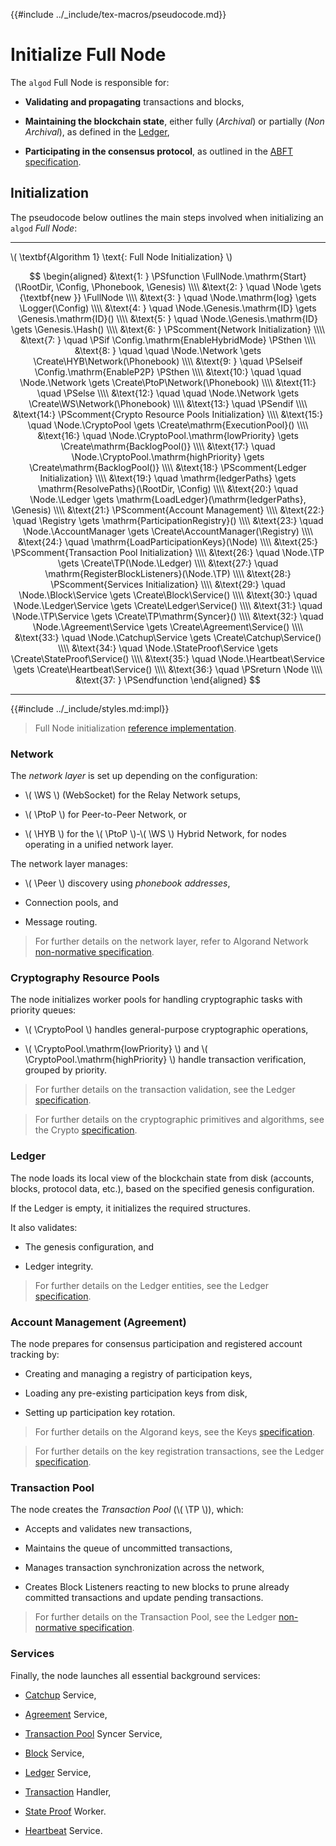 {{#include ../_include/tex-macros/pseudocode.md}}

$$
\newcommand \RootDir {\mathrm{rootDir}}
\newcommand \Config {\mathrm{nodeConfig}}
\newcommand \Phonebook {\mathrm{phonebookAddrs}}
\newcommand \Genesis {\mathrm{genesisBlock}}
\newcommand \Node {\mathrm{node}}
\newcommand \FullNode {\mathrm{FullNode}}
\newcommand \Logger {\mathrm{Logger}}
\newcommand \Hash {\mathrm{Hash}}
\newcommand \Network {\mathrm{Network}}
\newcommand \WS {\mathrm{WS}}
\newcommand \PtoP {\mathrm{P2P}}
\newcommand \HYB {\mathrm{HYB}}
\newcommand \Peer {\mathrm{Peer}}
\newcommand \CryptoPool {\mathrm{CryptoPool}}
\newcommand \Registry {\mathrm{Registry}}
\newcommand \Ledger {\mathrm{Ledger}}
\newcommand \Block {\mathrm{Block}}
\newcommand \Agreement {\mathrm{Agreement}}
\newcommand \AccountManager {\mathrm{AccountManager}}
\newcommand \StateProof {\mathrm{StateProof}}
\newcommand \Heartbeat {\mathrm{Heartbeat}}
\newcommand \TP {\mathrm{TxPool}}
\newcommand \Catchup {\mathrm{Catchup}}
\newcommand \Service {\mathrm{Service}}
\newcommand \Create {\mathrm{Create}}
$$

# Initialize Full Node

The `algod` Full Node is responsible for:

- **Validating and propagating** transactions and blocks,

- **Maintaining the blockchain state**, either fully (_Archival_) or partially (_Non Archival_),
as defined in the [Ledger](../ledger/ledger-overview.md),

- **Participating in the consensus protocol**, as outlined in the [ABFT specification](../abft/abft-overview.md).

## Initialization

The pseudocode below outlines the main steps involved when initializing an `algod`
_Full Node_:

---

\\( \textbf{Algorithm 1} \text{: Full Node Initialization} \\)

$$
\begin{aligned}
&\text{1: } \PSfunction \FullNode.\mathrm{Start}(\RootDir, \Config, \Phonebook, \Genesis) \\\\
&\text{2: } \quad \Node \gets {\textbf{new }} \FullNode \\\\
&\text{3: } \quad \Node.\mathrm{log} \gets \Logger(\Config) \\\\
&\text{4: } \quad \Node.\Genesis.\mathrm{ID} \gets \Genesis.\mathrm{ID}() \\\\
&\text{5: } \quad \Node.\Genesis.\mathrm{ID} \gets \Genesis.\Hash() \\\\
&\text{6: } \PScomment{Network Initialization} \\\\
&\text{7: } \quad \PSif \Config.\mathrm{EnableHybridMode} \PSthen \\\\
&\text{8: } \quad \quad \Node.\Network \gets \Create\HYB\Network(\Phonebook) \\\\
&\text{9: } \quad \PSelseif \Config.\mathrm{EnableP2P} \PSthen \\\\
&\text{10:} \quad \quad \Node.\Network \gets \Create\PtoP\Network(\Phonebook) \\\\
&\text{11:} \quad \PSelse \\\\
&\text{12:} \quad \quad \Node.\Network \gets \Create\WS\Network(\Phonebook) \\\\
&\text{13:} \quad \PSendif \\\\
&\text{14:} \PScomment{Crypto Resource Pools Initialization} \\\\
&\text{15:} \quad \Node.\CryptoPool \gets \Create\mathrm{ExecutionPool}() \\\\
&\text{16:} \quad \Node.\CryptoPool.\mathrm{lowPriority} \gets \Create\mathrm{BacklogPool()} \\\\
&\text{17:} \quad \Node.\CryptoPool.\mathrm{highPriority} \gets \Create\mathrm{BacklogPool()} \\\\
&\text{18:} \PScomment{Ledger Initialization} \\\\
&\text{19:} \quad \mathrm{ledgerPaths} \gets \mathrm{ResolvePaths}(\RootDir, \Config) \\\\
&\text{20:} \quad \Node.\Ledger \gets \mathrm{LoadLedger}(\mathrm{ledgerPaths}, \Genesis) \\\\
&\text{21:} \PScomment{Account Management} \\\\
&\text{22:} \quad \Registry \gets \mathrm{ParticipationRegistry}() \\\\
&\text{23:} \quad \Node.\AccountManager \gets \Create\AccountManager(\Registry) \\\\
&\text{24:} \quad \mathrm{LoadParticipationKeys}(\Node) \\\\
&\text{25:} \PScomment{Transaction Pool Initialization} \\\\
&\text{26:} \quad \Node.\TP \gets \Create\TP(\Node.\Ledger) \\\\
&\text{27:} \quad \mathrm{RegisterBlockListeners}(\Node.\TP) \\\\
&\text{28:} \PScomment{Services Initialization} \\\\
&\text{29:} \quad \Node.\Block\Service \gets \Create\Block\Service() \\\\
&\text{30:} \quad \Node.\Ledger\Service \gets \Create\Ledger\Service() \\\\
&\text{31:} \quad \Node.\TP\Service \gets \Create\TP\mathrm{Syncer}() \\\\
&\text{32:} \quad \Node.\Agreement\Service \gets \Create\Agreement\Service() \\\\
&\text{33:} \quad \Node.\Catchup\Service \gets \Create\Catchup\Service() \\\\
&\text{34:} \quad \Node.\StateProof\Service \gets \Create\StateProof\Service() \\\\
&\text{35:} \quad \Node.\Heartbeat\Service \gets \Create\Heartbeat\Service() \\\\
&\text{36:} \quad \PSreturn \Node \\\\
&\text{37: } \PSendfunction
\end{aligned}
$$

---

{{#include ../_include/styles.md:impl}}
> Full Node initialization [reference implementation](https://github.com/algorand/go-algorand/blob/e60d3ddd1d63e60f32bda6935554b34fdb0e1515/node/node.go#L184-L347).

### Network

The _network layer_ is set up depending on the configuration:

- \\( \WS \\) (WebSocket) for the Relay Network setups,

- \\( \PtoP \\) for Peer-to-Peer Network, or

- \\( \HYB \\) for the \\( \PtoP \\)-\\( \WS \\) Hybrid Network, for nodes operating
in a unified network layer.

The network layer manages:

- \\( \Peer \\) discovery using _phonebook addresses_,

- Connection pools, and

- Message routing.

> For further details on the network layer, refer to Algorand Network [non-normative specification](../network/network-overview.md).

### Cryptography Resource Pools

The node initializes worker pools for handling cryptographic tasks with priority
queues:

- \\( \CryptoPool \\) handles general-purpose cryptographic operations,

- \\( \CryptoPool.\mathrm{lowPriority} \\) and \\( \CryptoPool.\mathrm{highPriority} \\)
handle transaction verification, grouped by priority.

> For further details on the transaction validation, see the Ledger [specification](../ledger/ledger-overview.md).

> For further details on the cryptographic primitives and algorithms, see the Crypto [specification](../crypto/crypto-overview.md).

### Ledger

The node loads its local view of the blockchain state from disk (accounts, blocks, protocol data, etc.),
based on the specified genesis configuration.

If the Ledger is empty, it initializes the required structures.

It also validates:

- The genesis configuration, and

- Ledger integrity.

> For further details on the Ledger entities, see the Ledger [specification](../ledger/ledger-overview.md).

### Account Management (Agreement)

The node prepares for consensus participation and registered account tracking by:

- Creating and managing a registry of participation keys,

- Loading any pre-existing participation keys from disk,

- Setting up participation key rotation.

> For further details on the Algorand keys, see the Keys [specification](../keys/keys-overview.md).

> For further details on the key registration transactions, see the Ledger [specification](../ledger/ledger-overview.md).

### Transaction Pool

The node creates the _Transaction Pool_ (\\( \TP \\)), which:

- Accepts and validates new transactions,

- Maintains the queue of uncommitted transactions,

- Manages transaction synchronization across the network,

- Creates Block Listeners reacting to new blocks to prune already committed transactions
and update pending transactions.

> For further details on the Transaction Pool, see the Ledger [non-normative specification](../ledger/ledger-nn-txpool.md).

### Services

Finally, the node launches all essential background services:

<!-- TODO: Fix links once all chapters are finalized -->

- [Catchup](#node-catchup) Service,

- [Agreement](abft.md) Service,

- [Transaction Pool](ledger-overview.md#transaction-pool) Syncer Service,

- [Block](ledger.md#blocks) Service,

- [Ledger](ledger.md) Service,

- [Transaction](ledger.md#transactions) Handler,

- [State Proof](crypto.md#state-proofs) Worker.

- [Heartbeat](ledger.md#heartbeat-transaction) Service.
